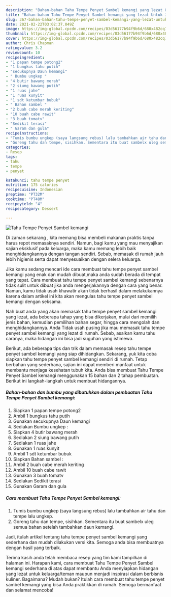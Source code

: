 ```yaml
---
description: "Bahan-bahan Tahu Tempe Penyet Sambel kemangi yang lezat Untuk Jualan"
title: "Bahan-bahan Tahu Tempe Penyet Sambel kemangi yang lezat Untuk Jualan"
slug: 367-bahan-bahan-tahu-tempe-penyet-sambel-kemangi-yang-lezat-untuk-jualan
date: 2021-02-22T03:02:37.049Z
image: https://img-global.cpcdn.com/recipes/03d56177b94f9b6d/680x482cq70/tahu-tempe-penyet-sambel-kemangi-foto-resep-utama.jpg
thumbnail: https://img-global.cpcdn.com/recipes/03d56177b94f9b6d/680x482cq70/tahu-tempe-penyet-sambel-kemangi-foto-resep-utama.jpg
cover: https://img-global.cpcdn.com/recipes/03d56177b94f9b6d/680x482cq70/tahu-tempe-penyet-sambel-kemangi-foto-resep-utama.jpg
author: Chris Chapman
ratingvalue: 3.2
reviewcount: 10
recipeingredient:
- "1 papan tempe potong2"
- "1 bungkus tahu putih"
- "secukupnya Daun kemangi"
- " Bumbu ungkep "
- "4 butir bawang merah"
- "2 siung bawang putih"
- "1 ruas jahe"
- "1 ruas kunyit"
- "1 sdt ketumbar bubuk"
- " Bahan sambel "
- "2 buah cabe merah keriting"
- "10 buah cabe rawit"
- "3 buah tomatv"
- "Sedikit terasi"
- " Garam dan gula"
recipeinstructions:
- "Tumis bumbu ungkep (saya langsung rebus) lalu tambahkan air tahu dan tempe lalu ungkep."
- "Goreng tahu dan tempe, sisihkan. Sementara itu buat sambelx uleg semua bahan setelah tambahkan daun kemangi."
categories:
- Resep
tags:
- tahu
- tempe
- penyet

katakunci: tahu tempe penyet 
nutrition: 175 calories
recipecuisine: Indonesian
preptime: "PT32M"
cooktime: "PT48M"
recipeyield: "4"
recipecategory: Dessert

---
```



![Tahu Tempe Penyet Sambel kemangi](https://img-global.cpcdn.com/recipes/03d56177b94f9b6d/680x482cq70/tahu-tempe-penyet-sambel-kemangi-foto-resep-utama.jpg)

Di zaman  sekarang , kita memang bisa membeli makanan praktis tanpa harus repot memasaknya sendiri. Namun, bagi kamu yang mau menyajikan sajian eksklusif pada keluarga, maka kamu memang lebih baik menghidangkannya dengan tangan sendiri. Sebab, memasak di rumah jauh lebih higienis serta dapat menyesuaikan dengan selera keluarga.

Jika kamu sedang mencari ide cara membuat tahu tempe penyet sambel kemangi yang enak dan mudah dibuat,maka anda sudah berada di tempat yang tepat. Cara membuat tahu tempe penyet sambel kemangi  sebenarnya tidak sulit untuk dibuat jika anda mengerjakannya dengan cara yang benar. Namun, kamu tidak usah khawatir akan tidak berhasil dalam melakukannya 
karena dalam artikel ini kita akan mengulas tahu tempe penyet sambel kemangi dengan seksama.  



Nah buat anda yang akan memasak tahu tempe penyet sambel kemangi yang lezat, ada beberapa tahap yang bisa dikerjakan, mulai dari memilih jenis bahan, kemudian pemilihan bahan segar, hingga cara mengolah dan menghidangkannya. Anda Tidak usah pusing jika mau memasak tahu tempe penyet sambel kemangi yang lezat di rumah. Sebab, asalkan kamu  tahu caranya, maka hidangan ini bisa jadi suguhan yang istimewa.

Berikut, ada beberapa tips dan trik dalam memasak resep tahu tempe penyet sambel kemangi yang siap dihidangkan. Sekarang, yuk kita coba siapkan tahu tempe penyet sambel kemangi sendiri di rumah. Tetap berbahan yang sederhana, sajian ini dapat memberi manfaat untuk membantu menjaga kesehatan tubuh kita. Anda bisa membuat Tahu Tempe Penyet Sambel kemangi menggunakan 15 bahan dan 2 tahap pembuatan. Berikut ini langkah-langkah untuk membuat hidangannya.

<!--inarticleads1-->

##### Bahan-bahan dan bumbu yang dibutuhkan dalam pembuatan Tahu Tempe Penyet Sambel kemangi:

1. Siapkan 1 papan tempe potong2
1. Ambil 1 bungkus tahu putih
1. Gunakan secukupnya Daun kemangi
1. Sediakan  Bumbu ungkep :
1. Siapkan 4 butir bawang merah
1. Sediakan 2 siung bawang putih
1. Sediakan 1 ruas jahe
1. Gunakan 1 ruas kunyit
1. Ambil 1 sdt ketumbar bubuk
1. Siapkan  Bahan sambel :
1. Ambil 2 buah cabe merah keriting
1. Ambil 10 buah cabe rawit
1. Gunakan 3 buah tomatv
1. Sediakan Sedikit terasi
1. Gunakan  Garam dan gula




<!--inarticleads2-->

##### Cara membuat Tahu Tempe Penyet Sambel kemangi:

1. Tumis bumbu ungkep (saya langsung rebus) lalu tambahkan air tahu dan tempe lalu ungkep.
1. Goreng tahu dan tempe, sisihkan. Sementara itu buat sambelx uleg semua bahan setelah tambahkan daun kemangi.




Jadi, itulah artikel tentang  tahu tempe penyet sambel kemangi  yang sederhana dan mudah dilakukan versi kita. Semoga anda bisa membuatnya dengan hasil yang terbaik. 

Terima kasih anda telah membaca resep yang tim kami tampilkan di halaman ini. Harapan kami, cara membuat  Tahu Tempe Penyet Sambel kemangi sederhana di atas dapat membantu Anda menyiapkan hidangan yang lezat untuk keluarga/teman maupun menjadi inspirasi dalam berbisnis kuliner. Bagaimana? Mudah bukan? Itulah cara membuat tahu tempe penyet sambel kemangi yang bisa Anda praktikkan di rumah. Semoga bermanfaat dan selamat mencoba!

